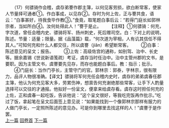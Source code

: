 　　（17）何骠骑作会稽，虞存弟謇作郡主簿，以何见客劳损，欲白断常客，使家人节量择可通者①。作白事成，以见存②。存时为何上佐，正与謇共食，语云：“白事甚好，待我食毕作教③。”食竟，取笔题白事后云：“若得门庭长如郭林宗者，当如所白④。汝何处得此人！”謇于是止。
　　【注释】①何骠骑：何充，字次道，曾任会稽内史、骠骑将军、扬州刺史，死后赠司空。白：下对上的说明，陈述。节量：适量；限量。据《品藻篇》载，“何次道为宰相，人有讥其信任不得其人。”可知何充和什么人都交往，所以虞謇（jiǎn）希望断常客。
　　②白事：陈述意见的呈文；报告。
　　③上佐：高级佐宫的通称，如别驾、治中、长史等。据余嘉锡《世说新语笺疏）考证，虞存当时任治中。治中主管州郡的文书，是要职。因为主管文书，虞謇要先见存，而存也能题白事后。教：指示；批示。
　　④门庭长：当作门亭长，主管守门的官。郭林宗：郭泰，字林宗，很有限力，品评人物很准确。【译文】骠骑将军何充任会稽内史时，虞存的弟弟虞春任郡主簿，他认为何充见客大多，劳累伤神，想禀告何充谢绝那些常客，让手下人酌量选择可以交往的才通报。他拟好一份呈文，便拿来给虞存看。虞存这时担任何充的上佐，正和虞春一起吃饭，告诉他说：“这个呈文很好，等我吃完饭再作批示。”吃过了饭，拿起笔在呈文后面签上意见说：“如果能找到一个像郭林宗那样有服力的人做门亭长，一定照所陈述的意见办。可是你到哪里去找这样的人！”虞謇于是作罢。
<br>[上一篇](03_16) [回卷首](03_00) [下一篇](03_18)
